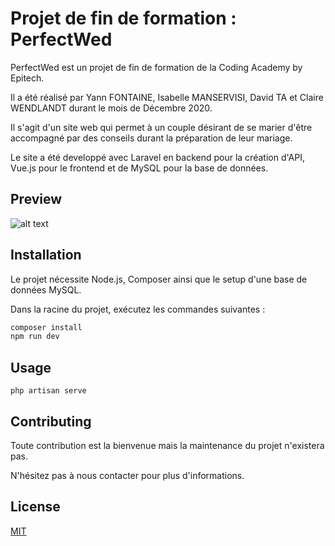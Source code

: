 # Projet de fin de formation : PerfectWed

PerfectWed est un projet de fin de formation de la Coding Academy by Epitech.

Il a été réalisé par Yann FONTAINE, Isabelle MANSERVISI, David TA et Claire WENDLANDT durant le mois de Décembre 2020.

Il s'agit d'un site web qui permet à un couple désirant de se marier d'être accompagné par des conseils durant la préparation de leur mariage.

Le site a été developpé avec Laravel en backend pour la création d'API, Vue.js pour le frontend et de MySQL pour la base de données.

## Preview


![alt text](https://i.ibb.co/zXYFCQx/output-M0-FBBB.gif)

## Installation

Le projet nécessite Node.js, Composer ainsi que le setup d'une base de données MySQL.

Dans la racine du projet, exécutez les commandes suivantes :
```bash
composer install
npm run dev
```

## Usage

```npm
php artisan serve
```

## Contributing
Toute contribution est la bienvenue mais la maintenance du projet n'existera pas.

N'hésitez pas à nous contacter pour plus d'informations.


## License
[MIT](https://choosealicense.com/licenses/mit/)

